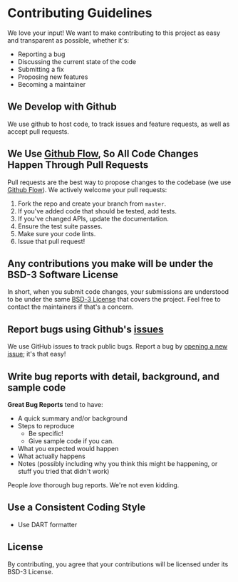 # Contributing Guidelines
We love your input! We want to make contributing to this project as easy and transparent as possible, whether it's:

- Reporting a bug
- Discussing the current state of the code
- Submitting a fix
- Proposing new features
- Becoming a maintainer

## We Develop with Github
We use github to host code, to track issues and feature requests, as well as accept pull requests.

## We Use [Github Flow](https://guides.github.com/introduction/flow/index.html), So All Code Changes Happen Through Pull Requests
Pull requests are the best way to propose changes to the codebase (we use [Github Flow](https://guides.github.com/introduction/flow/index.html)). We actively welcome your pull requests:

1. Fork the repo and create your branch from `master`.
2. If you've added code that should be tested, add tests.
3. If you've changed APIs, update the documentation.
4. Ensure the test suite passes.
5. Make sure your code lints.
6. Issue that pull request!

## Any contributions you make will be under the BSD-3 Software License
In short, when you submit code changes, your submissions are understood to be under the same [BSD-3 License](https://choosealicense.com/licenses/bsd-3-clause/) that covers the project. Feel free to contact the maintainers if that's a concern.

## Report bugs using Github's [issues](https://github.com/codenameakshay/image-editor/issues)
We use GitHub issues to track public bugs. Report a bug by [opening a new issue](https://github.com/codenameakshay/image-editor/issues/new); it's that easy!

## Write bug reports with detail, background, and sample code
**Great Bug Reports** tend to have:

- A quick summary and/or background
- Steps to reproduce
  - Be specific!
  - Give sample code if you can.
- What you expected would happen
- What actually happens
- Notes (possibly including why you think this might be happening, or stuff you tried that didn't work)

People *love* thorough bug reports. We're not even kidding.

## Use a Consistent Coding Style
* Use DART formatter

## License
By contributing, you agree that your contributions will be licensed under its BSD-3 License.
